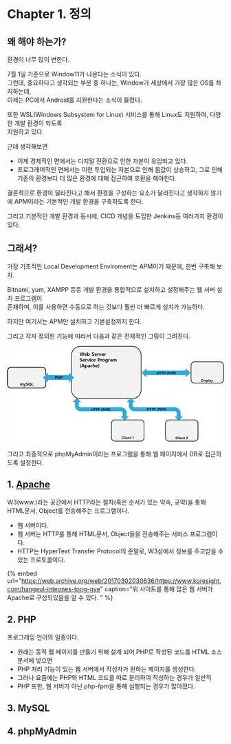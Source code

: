 # Chapter 1. 정의

## 왜 해야 하는가?

환경이 너무 많이 변한다.

7월 1일 기준으로 Window11가 나온다는 소식이 있다.  
그런데, 중요하다고 생각되는 부분 중 하나는, Window가 세상에서 가장 많은 OS를 차지하는데,  
이제는 PC에서 Android를 지원한다는 소식이 들렸다.

또한 WSL\(Windows Subsystem for Linux\) 서비스를 통해 Linux도 지원하여, 다양한 개발 환경이 되도록   
지원하고 있다.

근데 생각해보면

* 이제 경제적인 면에서는 디지털 전환으로 인한 자본이 유입되고 있다.
* 프로그래머적인 면에서는 이런 투입되는 자본으로 인해 몸값이 상승하고, 그로 인해 기존의 환경보다 더 많은 환경에 대해 접근하여 호환을 해야한다.

결론적으로 환경이 달라진다고 해서 환경을 구성하는 요소가 달라진다고 생각하지 않기에 APM이라는 기본적인 개발 환경을 구축하도록 한다.

그리고 기본적인 개발 환경과 동시에, CICD 개념을 도입한 Jenkins등 여러가지 환경이 있다.

## 그래서?

가장 기초적인 Local Development Enviroment는 APM이기 때문에, 한번 구축해 보자.

Bitnami, yum, XAMPP 등등 개발 환경을 통합적으로 설치하고 설정해주는 웹 서버 설치 프로그램이   
존재하며, 이를 사용하면 수동으로 하는 것보다 훨씬 더 빠르게 설치가 가능하다.

하지만 여기서는 APM만 설치하고 기본설정까지 한다.

그리고 각자 정의된 기능에 따라서 다음과 같은 전체적인 그림이 그려진다.

![Client 1 &#x3161;&amp;gt; Client 2&#xAE4C;&#xC9C0; HTML&#xBB38;&#xC11C; &#xD639;&#xC740; Object&#xAC00; &#xC804;&#xB2EC;&#xB418;&#xB294; &#xACFC;&#xC815;](../../../.gitbook/assets/image%20%28277%29.png)



그리고 최종적으로 phpMyAdmin이라는 프로그램을 통해 웹 페이지에서 DB로 접근하도록 설정한다.

## 1. [Apache](../../unity-handling/h-i-j-k-l-m-n.md#local-development-enviroment)

W3\(www.\)라는 공간에서 HTTP라는 절차\(혹은 순서가 있는 약속, 규약\)을 통해 HTML문서, Object를 전송해주는 프로그램이다. 

* 웹 서버이다.
* 웹 서버는 HTTP를 통해 HTML문서, Object들을 전송해주는 서비스 프로그램이다.
* HTTP는 HyperText Transfer Protocol의 준말로, W3상에서 정보를 주고받을 수 있는 프로토콜이다.

{% embed url="https://web.archive.org/web/20170302030636/https://www.koresight.com/hangeul-inteones-tong-gye" caption="위 사이트를 통해 많은 웹 서버가 Apache로 구성되있음을 알 수 있다. " %}

## 2. PHP

프로그래밍 언어의 일종이다.

* 원래는 동적 웹 페이지를 만들기 위해 설계 되어 PHP로 작성된 코드를 HTML 소스 문서에 넣으면
* PHP 처리 기능이 있는 웹 서버에서 작성자가 원하는 페이지를 생성한다.
* 그러나 요즘에는 PHP와 HTML 코드를 따로 분리하여 작성하는 경우가 일반적
* PHP 또한, 웹 서버가 아닌 php-fpm을 통해 실행되는 경우가 많아졌다.

## 3. MySQL

## 4. phpMyAdmin

